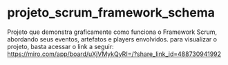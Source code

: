 # projeto_scrum_framework_schema
Projeto que demonstra graficamente como funciona o Framework Scrum, abordando seus eventos, artefatos e players envolvidos.
para visualizar o projeto, basta acessar o link a seguir:
https://miro.com/app/board/uXjVMykQyRI=/?share_link_id=488730941992
